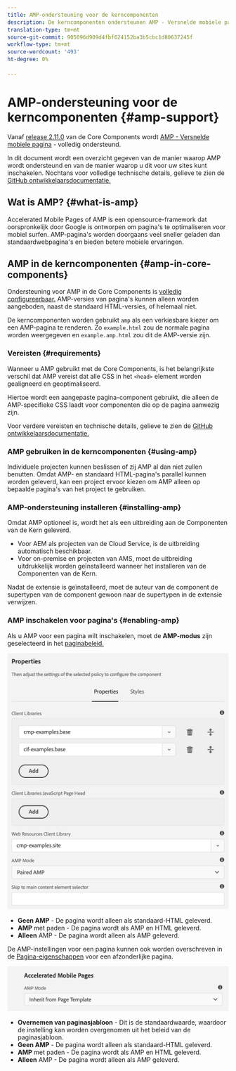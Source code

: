 ```yaml
---
title: AMP-ondersteuning voor de kerncomponenten
description: De kerncomponenten ondersteunen AMP - Versnelde mobiele pagina's
translation-type: tm+mt
source-git-commit: 905096d909d4fbf624152ba3b5cbc1d80637245f
workflow-type: tm+mt
source-wordcount: '493'
ht-degree: 0%

---
```



# AMP-ondersteuning voor de kerncomponenten {#amp-support}

Vanaf [release 2.11.0](/help/versions.md) van de Core Components wordt [AMP - Versnelde mobiele pagina](https://developers.google.com/amp) - volledig ondersteund.

In dit document wordt een overzicht gegeven van de manier waarop AMP wordt ondersteund en van de manier waarop u dit voor uw sites kunt inschakelen. Nochtans voor volledige technische details, gelieve te zien de [GitHub ontwikkelaarsdocumentatie.](https://github.com/adobe/aem-core-wcm-components/tree/master/extensions/amp)

## Wat is AMP? {#what-is-amp}

Accelerated Mobile Pages of AMP is een opensource-framework dat oorspronkelijk door Google is ontworpen om pagina&#39;s te optimaliseren voor mobiel surfen. AMP-pagina&#39;s worden doorgaans veel sneller geladen dan standaardwebpagina&#39;s en bieden betere mobiele ervaringen.

## AMP in de kerncomponenten {#amp-in-core-components}

Ondersteuning voor AMP in de Core Components is [volledig configureerbaar.](#enabling-amp) AMP-versies van pagina&#39;s kunnen alleen worden aangeboden, naast de standaard HTML-versies, of helemaal niet.

De kerncomponenten worden gebruikt `amp` als een verkiesbare kiezer om een AMP-pagina te renderen. Zo `example.html` zou de normale pagina worden weergegeven en `example.amp.html` zou dit de AMP-versie zijn.

### Vereisten {#requirements}

Wanneer u AMP gebruikt met de Core Components, is het belangrijkste verschil dat AMP vereist dat alle CSS in het `<head>` element worden gealigneerd en geoptimaliseerd.

Hiertoe wordt een aangepaste pagina-component gebruikt, die alleen de AMP-specifieke CSS laadt voor componenten die op de pagina aanwezig zijn.

Voor verdere vereisten en technische details, gelieve te zien de [GitHub ontwikkelaarsdocumentatie.](https://github.com/adobe/aem-core-wcm-components/tree/master/extensions/amp)

### AMP gebruiken in de kerncomponenten {#using-amp}

Individuele projecten kunnen beslissen of zij AMP al dan niet zullen benutten. Omdat AMP- en standaard HTML-pagina&#39;s parallel kunnen worden geleverd, kan een project ervoor kiezen om AMP alleen op bepaalde pagina&#39;s van het project te gebruiken.

### AMP-ondersteuning installeren {#installing-amp}

Omdat AMP optioneel is, wordt het als een uitbreiding aan de Componenten van de Kern geleverd.

* Voor AEM als projecten van de Cloud Service, is de uitbreiding automatisch beschikbaar.
* Voor on-premise en projecten van AMS, moet de uitbreiding uitdrukkelijk worden geïnstalleerd wanneer het installeren van de Componenten van de Kern.

Nadat de extensie is geïnstalleerd, moet de auteur van de component de supertypen van de component gewoon naar de supertypen in de extensie verwijzen.

### AMP inschakelen voor pagina&#39;s {#enabling-amp}

Als u AMP voor een pagina wilt inschakelen, moet de **AMP-modus** zijn geselecteerd in het [paginabeleid.](https://docs.adobe.com/content/help/en/experience-manager-65/authoring/siteandpage/templates.html#editingatemplatepagepolicies)

![Opties voor AMP-paginabeleid](/help/assets/amp-policy.png)

* **Geen AMP** - De pagina wordt alleen als standaard-HTML geleverd.
* **AMP** met paden - De pagina wordt als AMP en HTML geleverd.
* **Alleen** AMP - De pagina wordt alleen als AMP geleverd.

De AMP-instellingen voor een pagina kunnen ook worden overschreven in de [Pagina-eigenschappen](https://docs.adobe.com/content/help/en/experience-manager-65/authoring/authoring/editing-page-properties.html) voor een afzonderlijke pagina.

![Eigenschappen van AMP-pagina](/help/assets/amp-page-properties.png)

* **Overnemen van paginasjabloon** - Dit is de standaardwaarde, waardoor de instelling kan worden overgenomen uit het beleid van de paginasjabloon.
* **Geen AMP** - De pagina wordt alleen als standaard-HTML geleverd.
* **AMP** met paden - De pagina wordt als AMP en HTML geleverd.
* **Alleen** AMP - De pagina wordt alleen als AMP geleverd.
